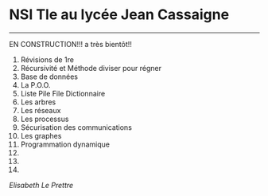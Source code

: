 # NSI Tle au lycée Jean Cassaigne
---

EN CONSTRUCTION!!! a très bientôt!!

1. Révisions de 1re
2. Récursivité et Méthode diviser pour régner
3. Base de données
4. La P.O.O.
5. Liste Pile File Dictionnaire
6. Les arbres
7. Les réseaux
8. Les processus
9. Sécurisation des communications
10. Les graphes
11. Programmation dynamique
12. 
13. 
14. 

*Elisabeth Le Prettre*